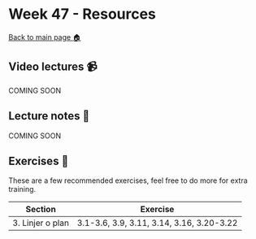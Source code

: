 # Week 47 - Resources

[Back to main page :house:](https://github.com/kokchun/Linjar-algebra-21)

## Video lectures :video_camera:

COMING SOON

## Lecture notes :book:

COMING SOON

## Exercises :running:

These are a few recommended exercises, feel free to do more for extra training.

| Section          | Exercise                                  |
| ---------------- | ----------------------------------------- |
| 3. Linjer o plan | 3.1-3.6, 3.9, 3.11, 3.14, 3.16, 3.20-3.22 |
